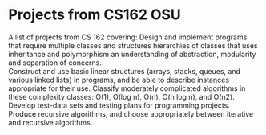 # Projects from CS162 OSU

A list of projects from CS 162 covering:
Design and implement programs that require multiple classes and structures hierarchies of classes that uses inheritance and polymorphism
an understanding of abstraction, modularity and separation of concerns. <br>
Construct and use basic linear structures (arrays, stacks, queues, and various linked lists) in programs, and be able to describe instances appropriate for their use.
Classify moderately complicated algorithms in these complexity classes: O(1), O(log n), O(n), O(n log n), and O(n2). <br>
Develop test-data sets and testing plans for programming projects. <br>
Produce recursive algorithms, and choose appropriately between iterative and recursive algorithms.
